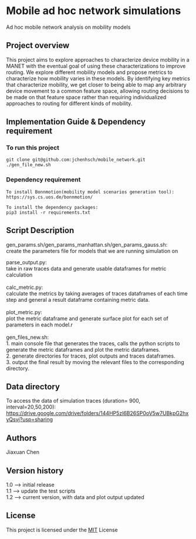 # Mobile ad hoc network simulations
Ad hoc mobile network analysis on mobility models 

## Project overview
This project aims to explore approaches to characterize device mobility in a MANET with the eventual goal of using these characterizations to improve routing. We explore different mobility models and propose metrics to characterize how mobility varies in these models. By identifying key metrics that characterize mobility, we get closer to being able to map any arbitrary device movement to a common feature space, allowing routing decisions to be made on that feature space rather than requiring individualized approaches to routing for different kinds of mobility.


## Implementation Guide & Dependency requirement

  ### To run this project
    git clone git@github.com:jchenhsch/mobile_network.git 
    ./gen_file_new.sh

  ### Dependency requirement
  
    To install Bonnmotion(mobility model scenarios generation tool): 
    https://sys.cs.uos.de/bonnmotion/
    
    To install the dependency packages:
    pip3 install -r requirements.txt 
    
## Script Description
gen_params.sh/gen_params_manhattan.sh/gen_params_gauss.sh: <br/>
create the parameters file for models that we are running simulation on

parse_output.py: <br/> 
    take in raw traces data and generate usable dataframes for metric calculation<br/> 
 <br/> 
calc_metric.py: <br/> 
      calculate the metrics by taking averages of traces dataframes of each time step and general a result dataframe containing metric data.<br/> 
<br/> 
  plot_metric.py: <br/> 
    plot the metric dataframe and generate surface plot for each set of parameters in each model.r<br/> 
<br/> 
  gen_files_new.sh:<br/> 
    1. main console file that generates the traces, calls the python scripts to generate the metric dataframes and plot the metric dataframes.<br/> 
    2. generate directories for traces, plot outputs and traces dataframes. <br/> 
    3. output the final result by moving the relevant files to the corresponding directory. <br/> 
  
## Data directory

To access the data of simulation traces (duration= 900, interval=20,50,200):
  https://drive.google.com/drive/folders/144HP5zl6B26SP0oV5w7UBkpG2hxyQsvj?usp=sharing
    
## Authors
Jiaxuan Chen

## Version history
1.0 --> initial release<br/> 
1.1 --> update the test scripts<br/> 
1.2 --> current version, with data and plot output updated<br/> 

## License

This project is licensed under the [MIT](https://choosealicense.com/licenses/mit/) License
